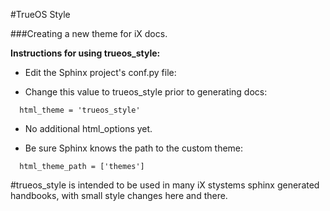 #TrueOS Style 

###Creating a new theme for iX docs.

**Instructions for using trueos_style:**

* Edit the Sphinx project's conf.py file:

* Change this value to trueos_style prior to generating docs:
```
  html_theme = 'trueos_style'
```
* No additional html_options yet.

* Be sure Sphinx knows the path to the custom theme:
```
  html_theme_path = ['themes']
```
#trueos_style is intended to be used in many iX stystems sphinx generated handbooks, with small style changes here and there.
